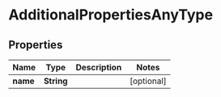 

# AdditionalPropertiesAnyType

## Properties

Name | Type | Description | Notes
------------ | ------------- | ------------- | -------------
**name** | **String** |  |  [optional]



